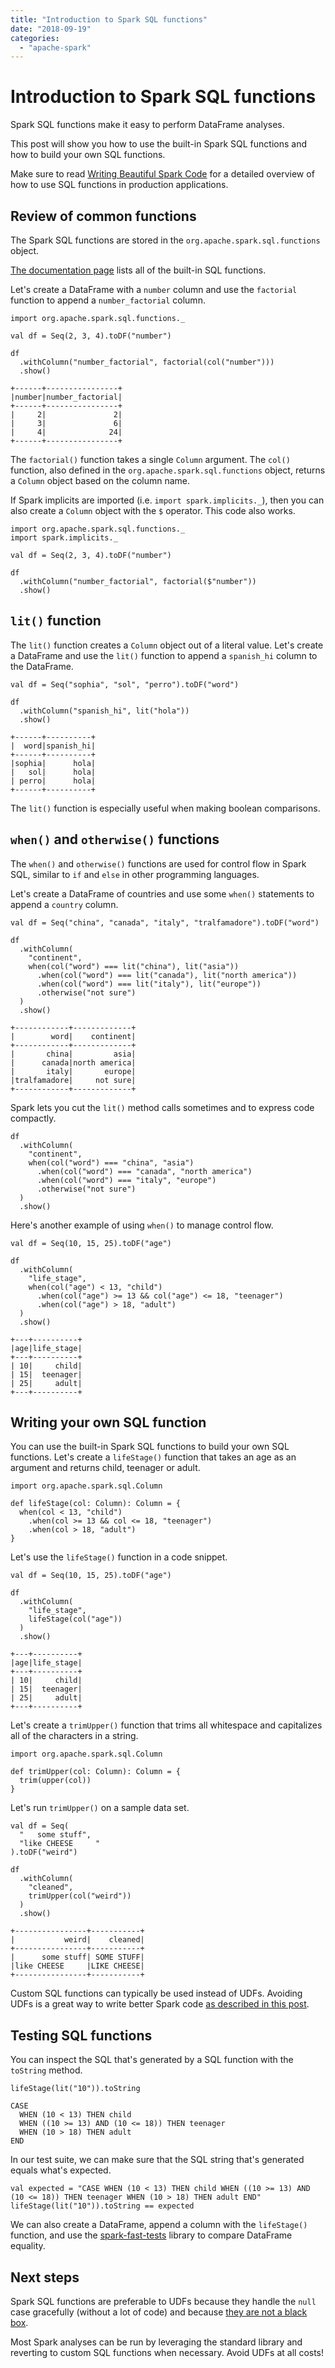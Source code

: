 ```yaml
---
title: "Introduction to Spark SQL functions"
date: "2018-09-19"
categories: 
  - "apache-spark"
---
```


# Introduction to Spark SQL functions

Spark SQL functions make it easy to perform DataFrame analyses.

This post will show you how to use the built-in Spark SQL functions and how to build your own SQL functions.

Make sure to read [Writing Beautiful Spark Code](https://leanpub.com/beautiful-spark/) for a detailed overview of how to use SQL functions in production applications.

## Review of common functions

The Spark SQL functions are stored in the `org.apache.spark.sql.functions` object.

[The documentation page](http://spark.apache.org/docs/latest/api/scala/index.html#org.apache.spark.sql.functions$) lists all of the built-in SQL functions.

Let's create a DataFrame with a `number` column and use the `factorial` function to append a `number_factorial` column.

```
import org.apache.spark.sql.functions._

val df = Seq(2, 3, 4).toDF("number")

df
  .withColumn("number_factorial", factorial(col("number")))
  .show()
```

```
+------+----------------+
|number|number_factorial|
+------+----------------+
|     2|               2|
|     3|               6|
|     4|              24|
+------+----------------+
```

The `factorial()` function takes a single `Column` argument. The `col()` function, also defined in the `org.apache.spark.sql.functions` object, returns a `Column` object based on the column name.

If Spark implicits are imported (i.e. `import spark.implicits._`), then you can also create a `Column` object with the `$` operator. This code also works.

```
import org.apache.spark.sql.functions._
import spark.implicits._

val df = Seq(2, 3, 4).toDF("number")

df
  .withColumn("number_factorial", factorial($"number"))
  .show()
```

## `lit()` function

The `lit()` function creates a `Column` object out of a literal value. Let's create a DataFrame and use the `lit()` function to append a `spanish_hi` column to the DataFrame.

```
val df = Seq("sophia", "sol", "perro").toDF("word")

df
  .withColumn("spanish_hi", lit("hola"))
  .show()
```

```
+------+----------+
|  word|spanish_hi|
+------+----------+
|sophia|      hola|
|   sol|      hola|
| perro|      hola|
+------+----------+
```

The `lit()` function is especially useful when making boolean comparisons.

## `when()` and `otherwise()` functions

The `when()` and `otherwise()` functions are used for control flow in Spark SQL, similar to `if` and `else` in other programming languages.

Let's create a DataFrame of countries and use some `when()` statements to append a `country` column.

```
val df = Seq("china", "canada", "italy", "tralfamadore").toDF("word")

df
  .withColumn(
    "continent",
    when(col("word") === lit("china"), lit("asia"))
      .when(col("word") === lit("canada"), lit("north america"))
      .when(col("word") === lit("italy"), lit("europe"))
      .otherwise("not sure")
  )
  .show()
```

```
+------------+-------------+
|        word|    continent|
+------------+-------------+
|       china|         asia|
|      canada|north america|
|       italy|       europe|
|tralfamadore|     not sure|
+------------+-------------+
```

Spark lets you cut the `lit()` method calls sometimes and to express code compactly.

```
df
  .withColumn(
    "continent",
    when(col("word") === "china", "asia")
      .when(col("word") === "canada", "north america")
      .when(col("word") === "italy", "europe")
      .otherwise("not sure")
  )
  .show()
```

Here's another example of using `when()` to manage control flow.

```
val df = Seq(10, 15, 25).toDF("age")

df
  .withColumn(
    "life_stage",
    when(col("age") < 13, "child")
      .when(col("age") >= 13 && col("age") <= 18, "teenager")
      .when(col("age") > 18, "adult")
  )
  .show()
```

```
+---+----------+
|age|life_stage|
+---+----------+
| 10|     child|
| 15|  teenager|
| 25|     adult|
+---+----------+
```

## Writing your own SQL function

You can use the built-in Spark SQL functions to build your own SQL functions. Let's create a `lifeStage()` function that takes an age as an argument and returns child, teenager or adult.

```
import org.apache.spark.sql.Column

def lifeStage(col: Column): Column = {
  when(col < 13, "child")
    .when(col >= 13 && col <= 18, "teenager")
    .when(col > 18, "adult")
}
```

Let's use the `lifeStage()` function in a code snippet.

```
val df = Seq(10, 15, 25).toDF("age")

df
  .withColumn(
    "life_stage",
    lifeStage(col("age"))
  )
  .show()
```

```
+---+----------+
|age|life_stage|
+---+----------+
| 10|     child|
| 15|  teenager|
| 25|     adult|
+---+----------+
```

Let's create a `trimUpper()` function that trims all whitespace and capitalizes all of the characters in a string.

```
import org.apache.spark.sql.Column

def trimUpper(col: Column): Column = {
  trim(upper(col))
}
```

Let's run `trimUpper()` on a sample data set.

```
val df = Seq(
  "   some stuff",
  "like CHEESE     "
).toDF("weird")

df
  .withColumn(
    "cleaned",
    trimUpper(col("weird"))
  )
  .show()
```

```
+----------------+-----------+
|           weird|    cleaned|
+----------------+-----------+
|      some stuff| SOME STUFF|
|like CHEESE     |LIKE CHEESE|
+----------------+-----------+
```

Custom SQL functions can typically be used instead of UDFs. Avoiding UDFs is a great way to write better Spark code [as described in this post](https://medium.com/@mrpowers/spark-user-defined-functions-udfs-6c849e39443b).

## Testing SQL functions

You can inspect the SQL that's generated by a SQL function with the `toString` method.

```
lifeStage(lit("10")).toString
```

```
CASE
  WHEN (10 < 13) THEN child
  WHEN ((10 >= 13) AND (10 <= 18)) THEN teenager
  WHEN (10 > 18) THEN adult
END
```

In our test suite, we can make sure that the SQL string that's generated equals what's expected.

```
val expected = "CASE WHEN (10 < 13) THEN child WHEN ((10 >= 13) AND (10 <= 18)) THEN teenager WHEN (10 > 18) THEN adult END"
lifeStage(lit("10")).toString == expected
```

We can also create a DataFrame, append a column with the `lifeStage()` function, and use the [spark-fast-tests](https://github.com/MrPowers/spark-fast-tests/) library to compare DataFrame equality.

## Next steps

Spark SQL functions are preferable to UDFs because they handle the `null` case gracefully (without a lot of code) and because [they are not a black box](https://jaceklaskowski.gitbooks.io/mastering-spark-sql/spark-sql-udfs-blackbox.html).

Most Spark analyses can be run by leveraging the standard library and reverting to custom SQL functions when necessary. Avoid UDFs at all costs!
